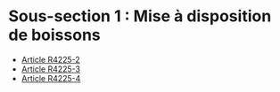 #  Sous-section 1 : Mise à disposition de boissons

* [Article R4225-2](./LEGIARTI000018532169.md)
* [Article R4225-3](./LEGIARTI000018532167.md)
* [Article R4225-4](./LEGIARTI000018532165.md)
